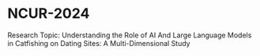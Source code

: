 # NCUR-2024
Research Topic: Understanding the Role of AI And Large Language Models in Catfishing on Dating Sites: A Multi-Dimensional Study
